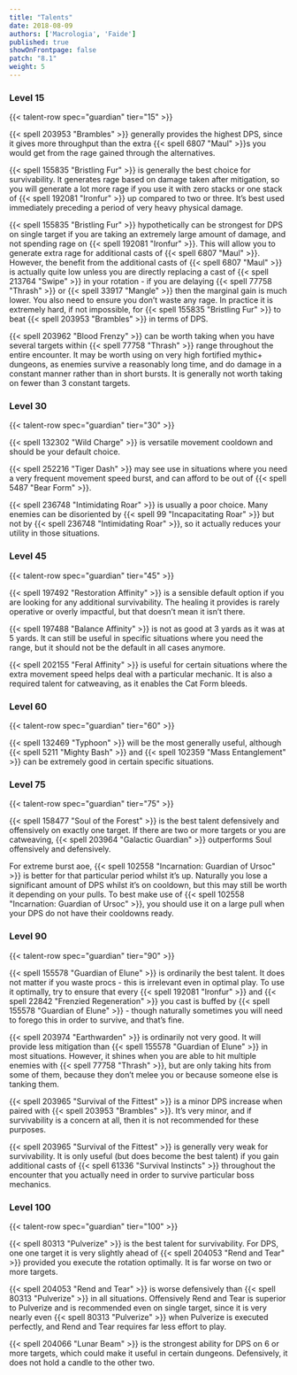 ```yaml
---
title: "Talents"
date: 2018-08-09
authors: ['Macrologia', 'Faide']
published: true
showOnFrontpage: false
patch: "8.1"
weight: 5
---
```


### Level 15
{{< talent-row spec="guardian" tier="15" >}}

{{< spell 203953 "Brambles" >}} generally provides the highest DPS, since it gives more throughput than the extra {{< spell 6807 "Maul" >}}s you would get from the rage gained through the alternatives.

{{< spell 155835 "Bristling Fur" >}} is generally the best choice for survivability. It generates rage based on damage taken after mitigation, so you will generate a lot more rage if you use it with zero stacks or one stack of {{< spell 192081 "Ironfur" >}} up compared to two or three. It’s best used immediately preceding a period of very heavy physical damage.

{{< spell 155835 "Bristling Fur" >}} hypothetically can be strongest for DPS on single target if you are taking an extremely large amount of damage, and not spending rage on {{< spell 192081 "Ironfur" >}}. This will allow you to generate extra rage for additional casts of {{< spell 6807 "Maul" >}}. However, the benefit from the additional casts of {{< spell 6807 "Maul" >}} is actually quite low unless you are directly replacing a cast of {{< spell 213764 "Swipe" >}} in your rotation - if you are delaying {{< spell 77758 "Thrash" >}} or {{< spell 33917 "Mangle" >}} then the marginal gain is much lower. You also need to ensure you don’t waste any rage. In practice it is extremely hard, if not impossible, for {{< spell 155835 "Bristling Fur" >}} to beat {{< spell 203953 "Brambles" >}} in terms of DPS.

{{< spell 203962 "Blood Frenzy" >}} can be worth taking when you have several targets within {{< spell 77758 "Thrash" >}} range throughout the entire encounter. It may be worth using on very high fortified mythic+ dungeons, as enemies survive a reasonably long time, and do damage in a constant manner rather than in short bursts. It is generally not worth taking on fewer than 3 constant targets.

### Level 30
{{< talent-row spec="guardian" tier="30" >}}

{{< spell 132302 "Wild Charge" >}} is versatile movement cooldown and should be your default choice.

{{< spell 252216 "Tiger Dash" >}} may see use in situations where you need a very frequent movement speed burst, and can afford to be out of {{< spell 5487 "Bear Form" >}}.

{{< spell 236748 "Intimidating Roar" >}} is usually a poor choice. Many enemies can be disoriented by {{< spell 99 "Incapacitating Roar" >}} but not by {{< spell 236748 "Intimidating Roar" >}}, so it actually reduces your utility in those situations.


### Level 45
{{< talent-row spec="guardian" tier="45" >}}

{{< spell 197492 "Restoration Affinity" >}} is a sensible default option if you are looking for any additional survivability. The healing it provides is rarely operative or overly impactful, but that doesn’t mean it isn’t there.

{{< spell 197488 "Balance Affinity" >}} is not as good at 3 yards as it was at 5 yards. It can still be useful in specific situations where you need the range, but it should not be the default in all cases anymore.

{{< spell 202155 "Feral Affinity" >}} is useful for certain situations where the extra movement speed helps deal with a particular mechanic. It is also a required talent for catweaving, as it enables the Cat Form bleeds.

### Level 60
{{< talent-row spec="guardian" tier="60" >}}

{{< spell 132469 "Typhoon" >}} will be the most generally useful, although {{< spell 5211 "Mighty Bash" >}} and {{< spell 102359 "Mass Entanglement" >}} can be extremely good in certain specific situations.

### Level 75
{{< talent-row spec="guardian" tier="75" >}}

{{< spell 158477 "Soul of the Forest" >}} is the best talent defensively and offensively on exactly one target. If there are two or more targets or you are catweaving, {{< spell 203964 "Galactic Guardian" >}} outperforms Soul offensively and defensively.

For extreme burst aoe, {{< spell 102558 "Incarnation: Guardian of Ursoc" >}} is better for that particular period whilst it’s up. Naturally you lose a significant amount of DPS whilst it’s on cooldown, but this may still be worth it depending on your pulls. To best make use of {{< spell 102558 "Incarnation: Guardian of Ursoc" >}}, you should use it on a large pull when your DPS do not have their cooldowns ready.

### Level 90
{{< talent-row spec="guardian" tier="90" >}}

{{< spell 155578 "Guardian of Elune" >}} is ordinarily the best talent. It does not matter if you waste procs - this is irrelevant even in optimal play. To use it optimally, try to ensure that every {{< spell 192081 "Ironfur" >}} and {{< spell 22842 "Frenzied Regeneration" >}} you cast is buffed by {{< spell 155578 "Guardian of Elune" >}} - though naturally sometimes you will need to forego this in order to survive, and that’s fine.

{{< spell 203974 "Earthwarden" >}} is ordinarily not very good. It will provide less mitigation than {{< spell 155578 "Guardian of Elune" >}} in most situations. However, it shines when you are able to hit multiple enemies with {{< spell 77758 "Thrash" >}}, but are only taking hits from some of them, because they don’t melee you or because someone else is tanking them.

{{< spell 203965 "Survival of the Fittest" >}} is a minor DPS increase when paired with {{< spell 203953 "Brambles" >}}. It’s very minor, and if survivability is a concern at all, then it is not recommended for these purposes.

{{< spell 203965 "Survival of the Fittest" >}} is generally very weak for survivability. It is only useful (but does become the best talent) if you gain additional casts of {{< spell 61336 "Survival Instincts" >}} throughout the encounter that you actually need in order to survive particular boss mechanics.

### Level 100
{{< talent-row spec="guardian" tier="100" >}}

{{< spell 80313 "Pulverize" >}} is the best talent for survivability. For DPS, one one target it is very slightly ahead of {{< spell 204053 "Rend and Tear" >}} provided you execute the rotation optimally. It is far worse on two or more targets.

{{< spell 204053 "Rend and Tear" >}} is worse defensively than {{< spell 80313 "Pulverize" >}} in all situations. Offensively Rend and Tear is superior to Pulverize and is recommended even on single target, since it is very nearly even {{< spell 80313 "Pulverize" >}} when Pulverize is executed perfectly, and Rend and Tear requires far less effort to play.

{{< spell 204066 "Lunar Beam" >}} is the strongest ability for DPS on 6 or more targets, which could make it useful in certain dungeons. Defensively, it does not hold a candle to the other two.

